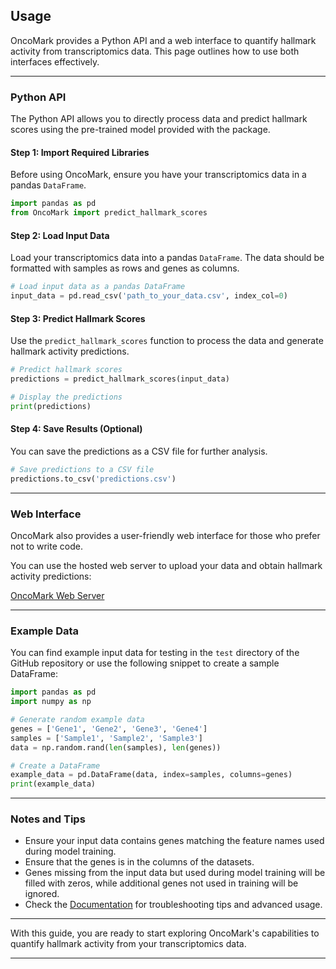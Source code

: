 ## Usage

OncoMark provides a Python API and a web interface to quantify hallmark activity from transcriptomics data. This page outlines how to use both interfaces effectively.

---

### Python API

The Python API allows you to directly process data and predict hallmark scores using the pre-trained model provided with the package.

#### Step 1: Import Required Libraries

Before using OncoMark, ensure you have your transcriptomics data in a pandas `DataFrame`.

```python
import pandas as pd
from OncoMark import predict_hallmark_scores
```

#### Step 2: Load Input Data

Load your transcriptomics data into a pandas `DataFrame`. The data should be formatted with samples as rows and genes as columns.

```python
# Load input data as a pandas DataFrame
input_data = pd.read_csv('path_to_your_data.csv', index_col=0)
```

#### Step 3: Predict Hallmark Scores

Use the `predict_hallmark_scores` function to process the data and generate hallmark activity predictions.

```python
# Predict hallmark scores
predictions = predict_hallmark_scores(input_data)

# Display the predictions
print(predictions)
```

#### Step 4: Save Results (Optional)

You can save the predictions as a CSV file for further analysis.

```python
# Save predictions to a CSV file
predictions.to_csv('predictions.csv')
```

---

### Web Interface

OncoMark also provides a user-friendly web interface for those who prefer not to write code.

You can use the hosted web server to upload your data and obtain hallmark activity predictions:

[OncoMark Web Server](https://oncomark-ai.hf.space/)

---

### Example Data

You can find example input data for testing in the `test` directory of the GitHub repository or use the following snippet to create a sample DataFrame:

```python
import pandas as pd
import numpy as np

# Generate random example data
genes = ['Gene1', 'Gene2', 'Gene3', 'Gene4']
samples = ['Sample1', 'Sample2', 'Sample3']
data = np.random.rand(len(samples), len(genes))

# Create a DataFrame
example_data = pd.DataFrame(data, index=samples, columns=genes)
print(example_data)
```

---

### Notes and Tips

- Ensure your input data contains genes matching the feature names used during model training.
- Ensure that the genes is in the columns of the datasets.
- Genes missing from the input data but used during model training will be filled with zeros, while additional genes not used in training will be ignored.
- Check the [Documentation](https://oncomark.readthedocs.io/en/latest/) for troubleshooting tips and advanced usage.

---

With this guide, you are ready to start exploring OncoMark's capabilities to quantify hallmark activity from your transcriptomics data.

---
